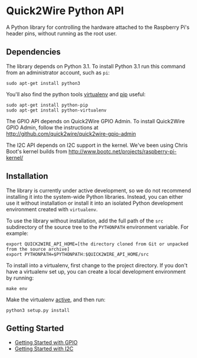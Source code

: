 Quick2Wire Python API
=====================

A Python library for controlling the hardware attached to the
Raspberry Pi's header pins, without running as the root user.

Dependencies
------------

The library depends on Python 3.1. To install Python 3.1 run this command from an administrator account, such as `pi`:

    sudo apt-get install python3

You'll also find the python tools [virtualenv](http://www.virtualenv.org/en/latest/index.html) and [pip](http://www.pip-installer.org/en/latest/index.html) useful:

    sudo apt-get install python-pip
    sudo apt-get install python-virtualenv


The GPIO API depends on Quick2Wire GPIO Admin.  To install Quick2Wire
GPIO Admin, follow the instructions at
http://github.com/quick2wire/quick2wire-gpio-admin

The I2C API depends on I2C support in the kernel.  We've been using
Chris Boot's kernel builds from
http://www.bootc.net/projects/raspberry-pi-kernel/


Installation
------------

The library is currently under active development, so we do not
recommend installing it into the system-wide Python libraries. 
Instead, you can either use it without installation or 
install it into an isolated Python development environment created with `virtualenv`.

To use the library without installation, add the full path of the
`src` subdirectory of the source tree to the `PYTHONPATH` environment
variable. For example:

    export QUICK2WIRE_API_HOME=[the directory cloned from Git or unpacked from the source archive]
    export PYTHONPATH=$PYTHONPATH:$QUICK2WIRE_API_HOME/src

To install into a virtualenv, first change to  the project directory. If you don't have a virtualenv set up, you can create a local development environment by running:

    make env

Make the virtualenv [active](http://www.virtualenv.org/en/latest/index.html#activate-script), and then run:

    python3 setup.py install

Getting Started
---------------

 * [Getting Started with GPIO](http://github.com/quick2wire/quick2wire-python-api/blob/master/doc/getting-started-with-gpio.md)
 * [Getting Started with I2C](http://github.com/quick2wire/quick2wire-python-api/blob/master/doc/getting-started-with-i2c.md)
